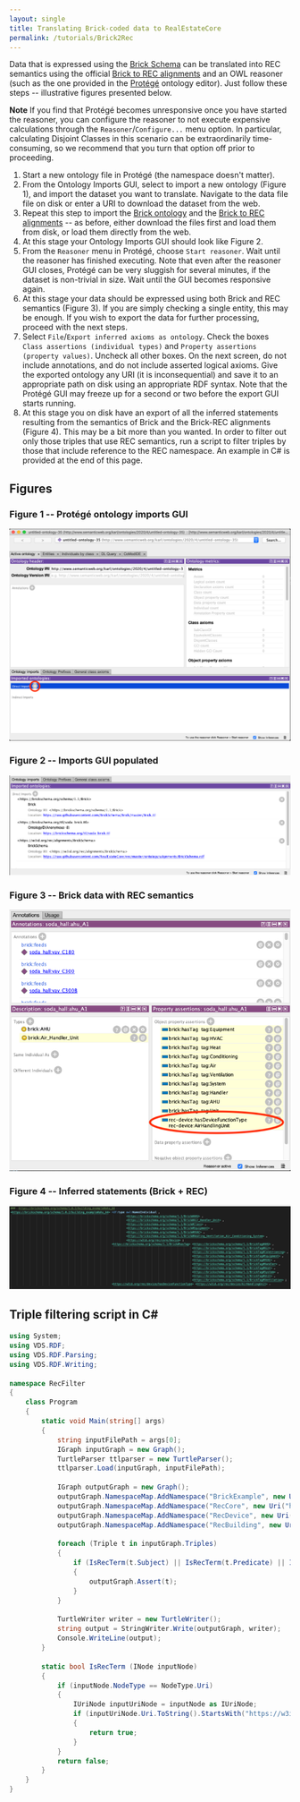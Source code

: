 ```yaml
---
layout: single
title: Translating Brick-coded data to RealEstateCore
permalink: /tutorials/Brick2Rec
---
```


Data that is expressed using the [Brick Schema](https://brickschema.org) can be translated into REC semantics using the official [Brick to REC alignments](https://raw.githubusercontent.com/RealEstateCore/rec/master/ontology/alignments/BrickSchema.rdf) and an OWL reasoner (such as the one provided in the [Protégé](https://protege.stanford.edu) ontology editor). Just follow these steps -- illustrative figures presented below.

**Note** If you find that Protégé becomes unresponsive once you have started the reasoner, you can configure the reasoner to not execute expensive calculations through the `Reasoner`/`Configure...` menu option. In particular, calculating Disjoint Classes in this scenario can be extraordinarily time-consuming, so we recommend that you turn that option off prior to proceeding.

1. Start a new ontology file in Protégé (the namespace doesn't matter).
2. From the Ontology Imports GUI, select to import a new ontology (Figure 1), and import the dataset you want to translate. Navigate to the data file file on disk or enter a URI to download the dataset from the web.
3. Repeat this step to import the [Brick ontology](https://raw.githubusercontent.com/BrickSchema/Brick/master/Brick.ttl) and the [Brick to REC alignments](https://raw.githubusercontent.com/RealEstateCore/rec/master/ontology/alignments/BrickSchema.rdf) -- as before, either download the files first and load them from disk, or load them directly from the web.
4. At this stage your Ontology Imports GUI should look like Figure 2.
5. From the `Reasoner` menu in Protégé, choose `Start reasoner`. Wait until the reasoner has finished executing. Note that even after the reasoner GUI closes, Protégé can be very sluggish for several minutes, if the dataset is non-trivial in size. Wait until the GUI becomes responsive again.
6. At this stage your data should be expressed using both Brick and REC semantics (Figure 3). If you are simply checking a single entity, this may be enough. If you wish to export the data for further processing, proceed with the next steps.
7. Select `File`/`Export inferred axioms as ontology`. Check the boxes `Class assertions (individual types)` and `Property assertions (property values)`. Uncheck all other boxes. On the next screen, do not include annotations, and do not include asserted logical axioms. Give the exported ontology any URI (it is inconsequential) and save it to an appropriate path on disk using an appropriate RDF syntax. Note that the Protégé GUI may freeze up for a second or two before the export GUI starts running.
8. At this stage you on disk have an export of all the inferred statements resulting from the semantics of Brick and the Brick-REC alignments (Figure 4). This may be a bit more than you wanted. In order to filter out only those triples that use REC semantics, run a script to filter triples by those that include reference to the REC namespace. An example in C# is provided at the end of this page.

## Figures

### Figure 1 -- Protégé ontology imports GUI

![Figure 1 -- Protégé ontology imports GUI](images/ImportGui.png)

### Figure 2 -- Imports GUI populated

![Figure 2 -- Imports GUI](images/ImportGuiPopulated.png)

### Figure 3 -- Brick data with REC semantics

![Figure 3 -- Brick data with REC semantics](images/RecSemanticsAdded.png)

### Figure 4 -- Inferred statements (Brick + REC)

![Figure 4 -- Inferred statements (Brick + REC)](images/AllInferredStatements.png)

## Triple filtering script in C#

```c#
using System;
using VDS.RDF;
using VDS.RDF.Parsing;
using VDS.RDF.Writing;

namespace RecFilter
{
    class Program
    {
        static void Main(string[] args)
        {
            string inputFilePath = args[0];
            IGraph inputGraph = new Graph();
            TurtleParser ttlparser = new TurtleParser();
            ttlparser.Load(inputGraph, inputFilePath);

            IGraph outputGraph = new Graph();
            outputGraph.NamespaceMap.AddNamespace("BrickExample", new Uri("https://brickschema.org/schema/1.0.2/building_example#"));
            outputGraph.NamespaceMap.AddNamespace("RecCore", new Uri("https://w3id.org/rec/core/"));
            outputGraph.NamespaceMap.AddNamespace("RecDevice", new Uri("https://w3id.org/rec/device/"));
            outputGraph.NamespaceMap.AddNamespace("RecBuilding", new Uri("https://w3id.org/rec/building/"));

            foreach (Triple t in inputGraph.Triples)
            {
                if (IsRecTerm(t.Subject) || IsRecTerm(t.Predicate) || IsRecTerm(t.Object))
                {
                    outputGraph.Assert(t);
                }
            }

            TurtleWriter writer = new TurtleWriter();
            string output = StringWriter.Write(outputGraph, writer);
            Console.WriteLine(output);
        }

        static bool IsRecTerm (INode inputNode)
        {
            if (inputNode.NodeType == NodeType.Uri)
            {
                IUriNode inputUriNode = inputNode as IUriNode;
                if (inputUriNode.Uri.ToString().StartsWith("https://w3id.org/rec/"))
                {
                    return true;
                }
            }
            return false;
        }
    }
}
```